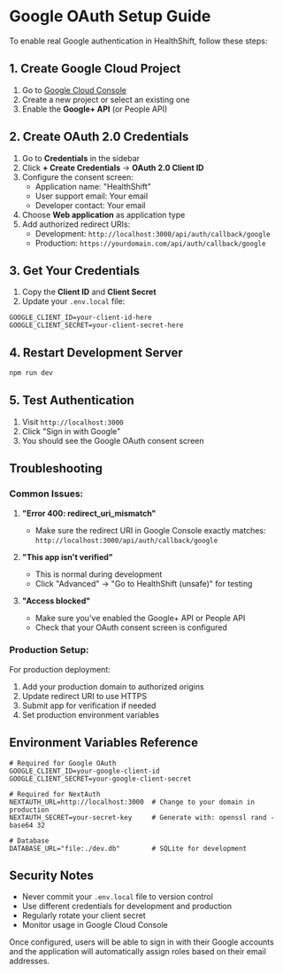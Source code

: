 # Google OAuth Setup Guide

To enable real Google authentication in HealthShift, follow these steps:

## 1. Create Google Cloud Project

1. Go to [Google Cloud Console](https://console.developers.google.com)
2. Create a new project or select an existing one
3. Enable the **Google+ API** (or People API)

## 2. Create OAuth 2.0 Credentials

1. Go to **Credentials** in the sidebar
2. Click **+ Create Credentials** → **OAuth 2.0 Client ID**
3. Configure the consent screen:
   - Application name: "HealthShift"
   - User support email: Your email
   - Developer contact: Your email
4. Choose **Web application** as application type
5. Add authorized redirect URIs:
   - Development: `http://localhost:3000/api/auth/callback/google`
   - Production: `https://yourdomain.com/api/auth/callback/google`

## 3. Get Your Credentials

1. Copy the **Client ID** and **Client Secret**
2. Update your `.env.local` file:

```env
GOOGLE_CLIENT_ID=your-client-id-here
GOOGLE_CLIENT_SECRET=your-client-secret-here
```

## 4. Restart Development Server

```bash
npm run dev
```

## 5. Test Authentication

1. Visit `http://localhost:3000`
2. Click "Sign in with Google"
3. You should see the Google OAuth consent screen

## Troubleshooting

### Common Issues:

1. **"Error 400: redirect_uri_mismatch"**
   - Make sure the redirect URI in Google Console exactly matches: `http://localhost:3000/api/auth/callback/google`

2. **"This app isn't verified"**
   - This is normal during development
   - Click "Advanced" → "Go to HealthShift (unsafe)" for testing

3. **"Access blocked"**
   - Make sure you've enabled the Google+ API or People API
   - Check that your OAuth consent screen is configured

### Production Setup:

For production deployment:
1. Add your production domain to authorized origins
2. Update redirect URI to use HTTPS
3. Submit app for verification if needed
4. Set production environment variables

## Environment Variables Reference

```env
# Required for Google OAuth
GOOGLE_CLIENT_ID=your-google-client-id
GOOGLE_CLIENT_SECRET=your-google-client-secret

# Required for NextAuth
NEXTAUTH_URL=http://localhost:3000  # Change to your domain in production
NEXTAUTH_SECRET=your-secret-key     # Generate with: openssl rand -base64 32

# Database
DATABASE_URL="file:./dev.db"        # SQLite for development
```

## Security Notes

- Never commit your `.env.local` file to version control
- Use different credentials for development and production
- Regularly rotate your client secret
- Monitor usage in Google Cloud Console

Once configured, users will be able to sign in with their Google accounts and the application will automatically assign roles based on their email addresses.
